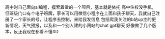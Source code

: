 高中时自己面向ai编程，摸索着做的一个项目，基本就是依托
高中住校没手机，但班级门口有个电子班牌，家长可以用微信小程序在上面和孩子聊天，我就自己注册了一个家长的号，让程序去控制，来给我发信息
包括爬我关注的b站up主的更新情况，天气预报，以及和一个别人建的小网站的chat gpt聊天
好像做了几个版本，反正我现在都看不懂XD
